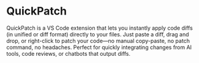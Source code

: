 # QuickPatch
QuickPatch is a VS Code extension that lets you instantly apply code diffs (in unified or diff format) directly to your files. Just paste a diff, drag and drop, or right-click to patch your code—no manual copy-paste, no patch command, no headaches. Perfect for quickly integrating changes from AI tools, code reviews, or chatbots that output diffs.
